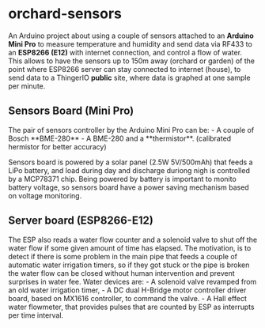 # orchard-sensors
An Arduino project about using a couple of sensors attached to an **Arduino Mini Pro** to measure temperature and humidity and send data via RF433 to an **ESP8266 (E12)** with internet connection, and control a flow of water.
This allows to have the sensors up to 150m away (orchard or garden) of the point where ESP8266 server can stay connected to internet (house), to send data to a ThingerIO **public** site, where data is graphed at one sample per minute.

<h2>Sensors Board (Mini Pro)</h2>
The pair of sensors controller by the Arduino Mini Pro can be:
- A couple of Bosch **BME-280**
- A BME-280 and a **thermistor**. (calibrated hermistor for better accuracy)
 
Sensors board is powered by a solar panel (2.5W 5V/500mAh) that feeds a LiPo battery, and load during day and discharge duriong nigh is controlled by a MCP78371 chip. Being powered by battery is important to monito battery voltage, so sensors board have a power saving mechanism based on voltage monitoring.

<h2>Server board (ESP8266-E12)</h2>
The ESP also reads a water flow counter and a solenoid valve to shut off the water flow if some given amount of time has elapsed. 
The motivation, is to detect if there is some problem in the main pipe that feeds a couple of automatic water irrigation timers, so if they got stuck or the pipe is broken the water flow can be closed without human intervention and prevent surprises in water fee.
Water devices are:
- A solenoid valve revamped from an old water irrigation timer,
- A DC dual H-Bridge motor controller driver board, based on MX1616 controller, to command the valve.
- A Hall effect water flowmeter, that provides pulses that are counted by ESP as interrupts per time interval.
